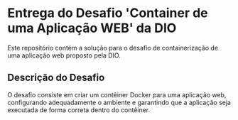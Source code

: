 # Entrega do Desafio 'Container de uma Aplicação WEB' da DIO

Este repositório contém a solução para o desafio de containerização de uma aplicação web proposto pela DIO.

## Descrição do Desafio

O desafio consiste em criar um contêiner Docker para uma aplicação web, configurando adequadamente o ambiente e garantindo que a aplicação seja executada de forma correta dentro do contêiner.
